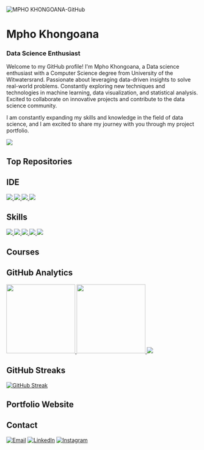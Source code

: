 ![MPHO KHONGOANA-GitHub](https://github.com/Mpho757/MPHO-KHONGOANA-GitHub/assets/71156397/1c0d9a31-819c-4c72-a5f9-09f9d6f3833b)
# Mpho Khongoana
###  Data Science Enthusiast 

Welcome to my GitHub profile! I'm Mpho Khongoana, a Data science enthusiast with a Computer Science degree from University of the Witwatersrand. Passionate about leveraging data-driven insights to solve real-world problems. Constantly exploring new techniques and technologies in machine learning, data visualization, and statistical analysis. Excited to collaborate on innovative projects and contribute to the data science community.

I am constantly expanding my skills and knowledge in the field of data science, and I am excited to share my journey with you through my project portfolio.

[![](https://github-profile-summary-cards.vercel.app/api/cards/profile-details?username=Mpho757&theme=dark)](https://github.com/Mpho757)

## Top Repositories


## IDE
[![](https://img.shields.io/badge/Python-FFD43B?style=for-the-badge&logo=python&logoColor=blue) ![](	https://img.shields.io/badge/Colab-F9AB00?style=for-the-badge&logo=googlecolab&color=525252) ![](https://img.shields.io/badge/PyCharm-000000.svg?&style=for-the-badge&logo=PyCharm&logoColor=white) ![](https://img.shields.io/badge/VSCode-0078D4?style=for-the-badge&logo=visual%20studio%20code&logoColor=white)](https://github.com/Mpho757)

## Skills
[![](https://img.shields.io/badge/Numpy-777BB4?style=for-the-badge&logo=numpy&logoColor=white) ![](https://img.shields.io/badge/Python-FFD43B?style=for-the-badge&logo=python&logoColor=blue) ![](https://img.shields.io/badge/SciPy-654FF0?style=for-the-badge&logo=SciPy&logoColor=white)  ![](https://img.shields.io/badge/Jupyter-F37626.svg?&style=for-the-badge&logo=Jupyter&logoColor=white) ![](https://img.shields.io/badge/Plotly-239120?style=for-the-badge&logo=plotly&logoColor=white)](https://github.com/SUKHMAN-SINGH-1612)

## Courses

## GitHub Analytics
[<img height="180em" src="https://github-readme-stats-eight-theta.vercel.app/api?username=Mpho757&show_icons=true&theme=dark&hide_border=true&include_all_commits=true&count_private=true"/> <img height="180em" src="https://github-readme-stats.vercel.app/api/top-langs/?username=Mpho757&layout=compact&theme=dark&hide_border=true"/> ![](http://github-profile-summary-cards.vercel.app/api/cards/productive-time?username=Mpho757&show_icons=true&theme=dark&utcOffset=8)](https://github.com/Mpho757)

## GitHub Streaks
[![GitHub Streak](https://github-readme-streak-stats.herokuapp.com?user=Mpho757&theme=dark&hide_border=true)](https://git.io/streak-stats)

## Portfolio Website

## Contact
[![Email](https://img.shields.io/badge/Gmail-D14836?style=for-the-badge&logo=gmail&logoColor=white)](mailto:mphokhongoana5@gmail.com) [![LinkedIn](https://img.shields.io/badge/LinkedIn-0077B5?style=for-the-badge&logo=linkedin&logoColor=white)](https://www.linkedin.com/in/mpho-khongoana-a46795277/) [![Instagram](https://img.shields.io/badge/Instagram-E4405F?style=for-the-badge&logo=instagram&logoColor=white)](https://www.instagram.com/sukhmansingh_1612/)

